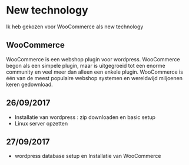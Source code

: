 # New technology

Ik heb gekozen voor WooCommerce als new technology

## WooCommerce


WooCommerce is een webshop plugin voor wordpress.
WooCommerce begon als een simpele plugin, maar is uitgegroeid tot een enorme community en veel meer dan alleen een enkele plugin. WooCommerce is één van de meest populaire webshop systemen en wereldwijd miljoenen keren gedownload.

## 26/09/2017

* Installatie van wordpress : zip downloaden en basic setup
* Linux server opzetten

## 27/09/2017

* wordpress database setup en Installatie van WooCommerce